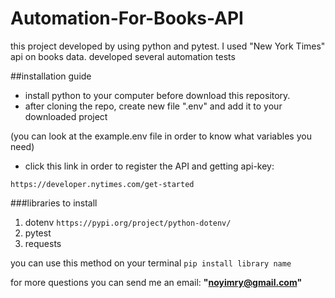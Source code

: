 # Automation-For-Books-API
this project developed by using python and pytest.
I used "New York Times" api on books data.
developed several automation tests

##installation guide

- install python to your computer before download this repository.
- after cloning the repo, create new file ".env" and add it to your downloaded project

(you can look at the example.env file in order to know what variables you need)

- click this link in order to register the API and getting api-key:

``` https://developer.nytimes.com/get-started ```

###libraries to install
1. dotenv ```https://pypi.org/project/python-dotenv/```
2. pytest
3. requests

you can use this method on your terminal ``pip install library name``

for more questions you can send me an email: **"noyimry@gmail.com"**
